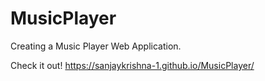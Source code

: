 # MusicPlayer

Creating a Music Player Web Application.

Check it out!
https://sanjaykrishna-1.github.io/MusicPlayer/
